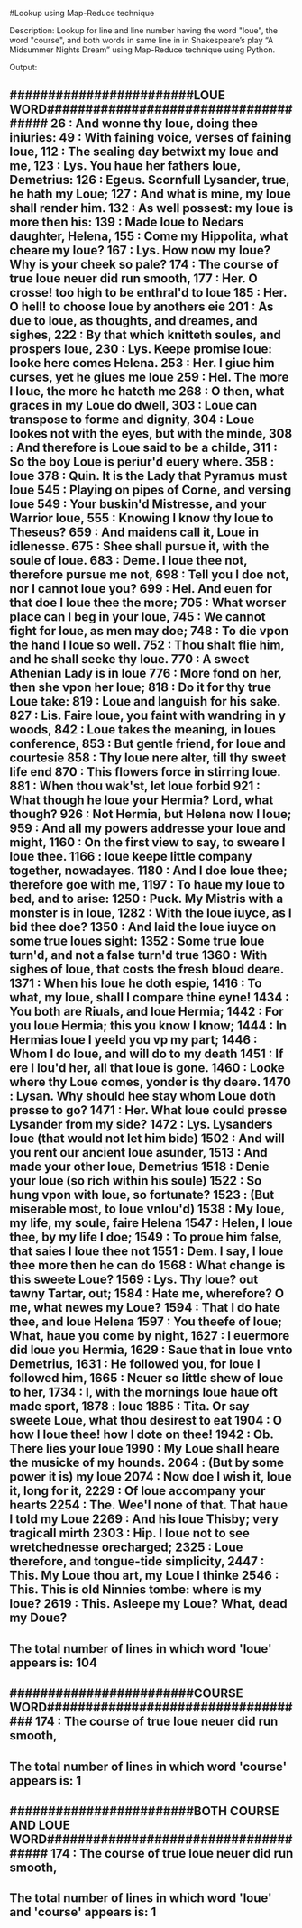 #Lookup using Map-Reduce technique

Description: Lookup for line and line number having the word "loue", the word "course", and both words in same line in in Shakespeare’s play “A Midsummer Nights Dream” using Map-Reduce technique using Python.


Output:

########################LOUE WORD#####################################
26 :  And wonne thy loue, doing thee iniuries:
49 :  With faining voice, verses of faining loue,
112 :  The sealing day betwixt my loue and me,
123 :  Lys. You haue her fathers loue, Demetrius:
126 :  Egeus. Scornfull Lysander, true, he hath my Loue;
127 :  And what is mine, my loue shall render him.
132 :  As well possest: my loue is more then his:
139 :  Made loue to Nedars daughter, Helena,
155 :  Come my Hippolita, what cheare my loue?
167 :  Lys. How now my loue? Why is your cheek so pale?
174 :  The course of true loue neuer did run smooth,
177 :  Her. O crosse! too high to be enthral'd to loue
185 :  Her. O hell! to choose loue by anothers eie
201 :  As due to loue, as thoughts, and dreames, and sighes,
222 :  By that which knitteth soules, and prospers loue,
230 :  Lys. Keepe promise loue: looke here comes Helena.
253 :  Her. I giue him curses, yet he giues me loue
259 :  Hel. The more I loue, the more he hateth me
268 :  O then, what graces in my Loue do dwell,
303 :  Loue can transpose to forme and dignity,
304 :  Loue lookes not with the eyes, but with the minde,
308 :  And therefore is Loue said to be a childe,
311 :  So the boy Loue is periur'd euery where.
358 :  loue
378 :  Quin. It is the Lady that Pyramus must loue
545 :  Playing on pipes of Corne, and versing loue
549 :  Your buskin'd Mistresse, and your Warrior loue,
555 :  Knowing I know thy loue to Theseus?
659 :  And maidens call it, Loue in idlenesse.
675 :  Shee shall pursue it, with the soule of loue.
683 :  Deme. I loue thee not, therefore pursue me not,
698 :  Tell you I doe not, nor I cannot loue you?
699 :  Hel. And euen for that doe I loue thee the more;
705 :  What worser place can I beg in your loue,
745 :  We cannot fight for loue, as men may doe;
748 :  To die vpon the hand I loue so well.
752 :  Thou shalt flie him, and he shall seeke thy loue.
770 :  A sweet Athenian Lady is in loue
776 :  More fond on her, then she vpon her loue;
818 :  Do it for thy true Loue take:
819 :  Loue and languish for his sake.
827 :  Lis. Faire loue, you faint with wandring in y woods,
842 :  Loue takes the meaning, in loues conference,
853 :  But gentle friend, for loue and courtesie
858 :  Thy loue nere alter, till thy sweet life end
870 :  This flowers force in stirring loue.
881 :  When thou wak'st, let loue forbid
921 :  What though he loue your Hermia? Lord, what though?
926 :  Not Hermia, but Helena now I loue;
959 :  And all my powers addresse your loue and might,
1160 :  On the first view to say, to sweare I loue thee.
1166 :  loue keepe little company together, nowadayes.
1180 :  And I doe loue thee; therefore goe with me,
1197 :  To haue my loue to bed, and to arise:
1250 :  Puck. My Mistris with a monster is in loue,
1282 :  With the loue iuyce, as I bid thee doe?
1350 :  And laid the loue iuyce on some true loues sight:
1352 :  Some true loue turn'd, and not a false turn'd true
1360 :  With sighes of loue, that costs the fresh bloud deare.
1371 :  When his loue he doth espie,
1416 :  To what, my loue, shall I compare thine eyne!
1434 :  You both are Riuals, and loue Hermia;
1442 :  For you loue Hermia; this you know I know;
1444 :  In Hermias loue I yeeld you vp my part;
1446 :  Whom I do loue, and will do to my death
1451 :  If ere I lou'd her, all that loue is gone.
1460 :  Looke where thy Loue comes, yonder is thy deare.
1470 :  Lysan. Why should hee stay whom Loue doth presse to go?
1471 :  Her. What loue could presse Lysander from my side?
1472 :  Lys. Lysanders loue (that would not let him bide)
1502 :  And will you rent our ancient loue asunder,
1513 :  And made your other loue, Demetrius
1518 :  Denie your loue (so rich within his soule)
1522 :  So hung vpon with loue, so fortunate?
1523 :  (But miserable most, to loue vnlou'd)
1538 :  My loue, my life, my soule, faire Helena
1547 :  Helen, I loue thee, by my life I doe;
1549 :  To proue him false, that saies I loue thee not
1551 :  Dem. I say, I loue thee more then he can do
1568 :  What change is this sweete Loue?
1569 :  Lys. Thy loue? out tawny Tartar, out;
1584 :  Hate me, wherefore? O me, what newes my Loue?
1594 :  That I do hate thee, and loue Helena
1597 :  You theefe of loue; What, haue you come by night,
1627 :  I euermore did loue you Hermia,
1629 :  Saue that in loue vnto Demetrius,
1631 :  He followed you, for loue I followed him,
1665 :  Neuer so little shew of loue to her,
1734 :  I, with the mornings loue haue oft made sport,
1878 :  loue
1885 :  Tita. Or say sweete Loue, what thou desirest to eat
1904 :  O how I loue thee! how I dote on thee!
1942 :  Ob. There lies your loue
1990 :  My Loue shall heare the musicke of my hounds.
2064 :  (But by some power it is) my loue
2074 :  Now doe I wish it, loue it, long for it,
2229 :  Of loue accompany your hearts
2254 :  The. Wee'l none of that. That haue I told my Loue
2269 :  And his loue Thisby; very tragicall mirth
2303 :  Hip. I loue not to see wretchednesse orecharged;
2325 :  Loue therefore, and tongue-tide simplicity,
2447 :  This. My Loue thou art, my Loue I thinke
2546 :  This. This is old Ninnies tombe: where is my loue?
2619 :  This. Asleepe my Loue? What, dead my Doue?
----------------------------------------------------------------------


The total number of lines in which word 'loue' appears is:  104
----------------------------------------------------------------------



########################COURSE WORD###################################
174 :  The course of true loue neuer did run smooth,
----------------------------------------------------------------------


The total number of lines in which word 'course' appears is:  1
----------------------------------------------------------------------



########################BOTH COURSE AND LOUE WORD#####################################
174 :  The course of true loue neuer did run smooth,
--------------------------------------------------------------------------------------


The total number of lines in which word 'loue' and 'course' appears is:  1
--------------------------------------------------------------------------------------

